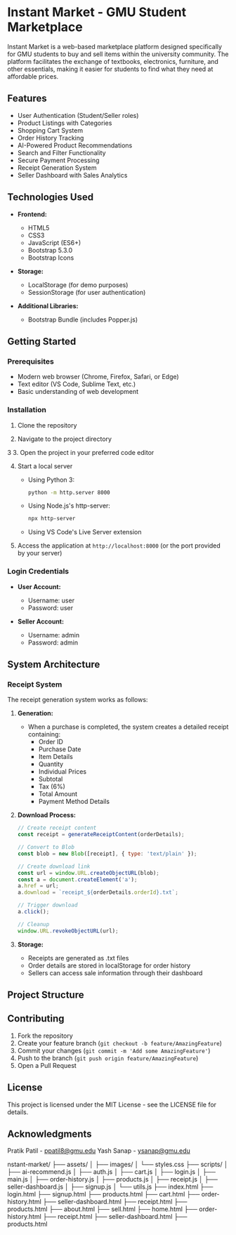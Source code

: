 # Instant Market - GMU Student Marketplace

Instant Market is a web-based marketplace platform designed specifically for GMU students to buy and sell items within the university community. The platform facilitates the exchange of textbooks, electronics, furniture, and other essentials, making it easier for students to find what they need at affordable prices.

## Features

- User Authentication (Student/Seller roles)
- Product Listings with Categories
- Shopping Cart System
- Order History Tracking
- AI-Powered Product Recommendations
- Search and Filter Functionality
- Secure Payment Processing
- Receipt Generation System
- Seller Dashboard with Sales Analytics

## Technologies Used

- **Frontend:**
  - HTML5
  - CSS3
  - JavaScript (ES6+)
  - Bootstrap 5.3.0
  - Bootstrap Icons

- **Storage:**
  - LocalStorage (for demo purposes)
  - SessionStorage (for user authentication)

- **Additional Libraries:**
  - Bootstrap Bundle (includes Popper.js)

## Getting Started

### Prerequisites

- Modern web browser (Chrome, Firefox, Safari, or Edge)
- Text editor (VS Code, Sublime Text, etc.)
- Basic understanding of web development

### Installation

1. Clone the repository

2. Navigate to the project directory

3
3. Open the project in your preferred code editor

4. Start a local server
   - Using Python 3:
     ```bash
     python -m http.server 8000
     ```
   - Using Node.js's http-server:
     ```bash
     npx http-server
     ```
   - Using VS Code's Live Server extension

5. Access the application at `http://localhost:8000` (or the port provided by your server)

### Login Credentials

- **User Account:**
  - Username: user
  - Password: user

- **Seller Account:**
  - Username: admin
  - Password: admin

## System Architecture

### Receipt System

The receipt generation system works as follows:

1. **Generation:**
   - When a purchase is completed, the system creates a detailed receipt containing:
     - Order ID
     - Purchase Date
     - Item Details
     - Quantity
     - Individual Prices
     - Subtotal
     - Tax (6%)
     - Total Amount
     - Payment Method Details

2. **Download Process:**
   ```javascript
   // Create receipt content
   const receipt = generateReceiptContent(orderDetails);
   
   // Convert to Blob
   const blob = new Blob([receipt], { type: 'text/plain' });
   
   // Create download link
   const url = window.URL.createObjectURL(blob);
   const a = document.createElement('a');
   a.href = url;
   a.download = `receipt_${orderDetails.orderId}.txt`;
   
   // Trigger download
   a.click();
   
   // Cleanup
   window.URL.revokeObjectURL(url);
   ```

3. **Storage:**
   - Receipts are generated as .txt files
   - Order details are stored in localStorage for order history
   - Sellers can access sale information through their dashboard

## Project Structure



## Contributing

1. Fork the repository
2. Create your feature branch (`git checkout -b feature/AmazingFeature`)
3. Commit your changes (`git commit -m 'Add some AmazingFeature'`)
4. Push to the branch (`git push origin feature/AmazingFeature`)
5. Open a Pull Request

## License

This project is licensed under the MIT License - see the LICENSE file for details.

## Acknowledgments


Pratik  Patil  - ppatil8@gmu.edu
Yash Sanap - ysanap@gmu.edu


nstant-market/
├── assets/
│ ├── images/
│ └── styles.css
├── scripts/
│ ├── ai-recommend.js
│ ├── auth.js
│ ├── cart.js
│ ├── login.js
│ ├── main.js
│ ├── order-history.js
│ ├── products.js
│ ├── receipt.js
│ ├── seller-dashboard.js
│ ├── signup.js
│ └── utils.js
├── index.html
├── login.html
├── signup.html
├── products.html
├── cart.html
├── order-history.html
├── seller-dashboard.html
├── receipt.html
├── products.html
├── about.html
├── sell.html
├── home.html
├── order-history.html
├── receipt.html
├── seller-dashboard.html
├── products.html   


